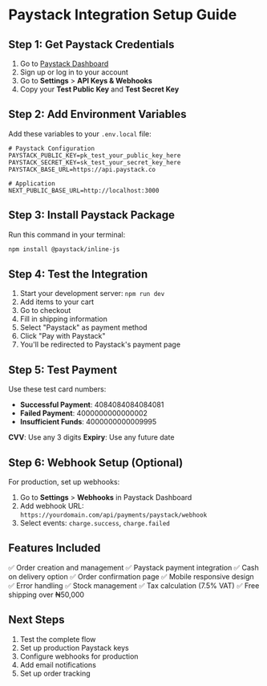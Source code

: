 # Paystack Integration Setup Guide

## Step 1: Get Paystack Credentials

1. Go to [Paystack Dashboard](https://dashboard.paystack.com/)
2. Sign up or log in to your account
3. Go to **Settings** > **API Keys & Webhooks**
4. Copy your **Test Public Key** and **Test Secret Key**

## Step 2: Add Environment Variables

Add these variables to your `.env.local` file:

```env
# Paystack Configuration
PAYSTACK_PUBLIC_KEY=pk_test_your_public_key_here
PAYSTACK_SECRET_KEY=sk_test_your_secret_key_here
PAYSTACK_BASE_URL=https://api.paystack.co

# Application
NEXT_PUBLIC_BASE_URL=http://localhost:3000
```

## Step 3: Install Paystack Package

Run this command in your terminal:

```bash
npm install @paystack/inline-js
```

## Step 4: Test the Integration

1. Start your development server: `npm run dev`
2. Add items to your cart
3. Go to checkout
4. Fill in shipping information
5. Select "Paystack" as payment method
6. Click "Pay with Paystack"
7. You'll be redirected to Paystack's payment page

## Step 5: Test Payment

Use these test card numbers:

- **Successful Payment**: 4084084084084081
- **Failed Payment**: 4000000000000002
- **Insufficient Funds**: 4000000000009995

**CVV**: Use any 3 digits
**Expiry**: Use any future date

## Step 6: Webhook Setup (Optional)

For production, set up webhooks:

1. Go to **Settings** > **Webhooks** in Paystack Dashboard
2. Add webhook URL: `https://yourdomain.com/api/payments/paystack/webhook`
3. Select events: `charge.success`, `charge.failed`

## Features Included

✅ Order creation and management
✅ Paystack payment integration
✅ Cash on delivery option
✅ Order confirmation page
✅ Mobile responsive design
✅ Error handling
✅ Stock management
✅ Tax calculation (7.5% VAT)
✅ Free shipping over ₦50,000

## Next Steps

1. Test the complete flow
2. Set up production Paystack keys
3. Configure webhooks for production
4. Add email notifications
5. Set up order tracking
